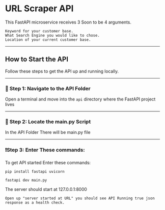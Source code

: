 # URL Scraper API

This FastAPI microservice receives 3 Soon to be 4 arguments. 

    Keyword for your customer base.
    What Search Engine you would like to chose. 
    Location of your current customer base.

---

## How to Start the API

Follow these steps to get the API up and running locally.

---

### 📁 Step 1: Navigate to the API Folder

Open a terminal and move into the `api` directory where the FastAPI project lives

---

### 📃 Step 2: Locate the main.py Script

In the API Folder There will be main.py file

---

### ❗Step 3: Enter These commands:

To get API started Enter these commands:

    pip install fastapi uvicorn

    fastapi dev main.py

The server should start at 127.0.0.1:8000

    Open up "server started at URL" you should see API Running true json response as a health check.



